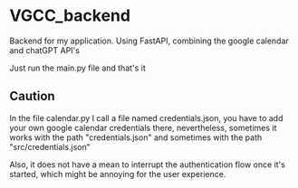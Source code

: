 # VGCC_backend
Backend for my application. Using FastAPI, combining the google calendar and chatGPT API's

Just run the main.py file and that's it

## Caution
In the file calendar.py I call a file named credentials.json, you have to add your own google calendar credentials there, nevertheless, sometimes it works with the path "credentials.json" and sometimes with the path "src/credentials.json"

Also, it does not have a mean to interrupt the authentication flow once it's started, which might be annoying for the user experience.

